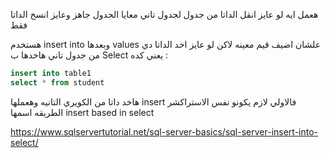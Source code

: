 هعمل ايه لو عايز انقل الداتا من جدول لجدول تاني 
معايا الجدول جاهز وعايز انسخ الداتا فقط 

هستخدم insert into وبعدها values علشان اضيف قيم معينه 
لاكن لو عايز اخد الداتا دي من جدول تاني هاخدها ب Select
يعني كده :
```sql
insert into table1 
select * from student
```
هاخد داتا من الكويري التانيه وهعملها insert فالاولي
لازم يكونو نفس الاستراكشر
الطريقه اسمها insert based in select 

https://www.sqlservertutorial.net/sql-server-basics/sql-server-insert-into-select/


